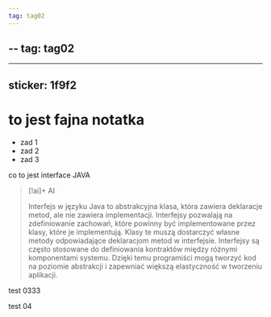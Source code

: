 ```yaml
---
tag: tag02
---
```

--
tag: tag02
---
---
sticker: 1f9f2
---
# to jest fajna notatka


- zad 1
- zad 2 
- zad 3

co to jest interface JAVA

> [!ai]+ AI
>
> Interfejs w języku Java to abstrakcyjna klasa, która zawiera deklaracje metod, ale nie zawiera implementacji. Interfejsy pozwalają na zdefiniowanie zachowań, które powinny być implementowane przez klasy, które je implementują. Klasy te muszą dostarczyć własne metody odpowiadające deklaracjom metod w interfejsie. Interfejsy są często stosowane do definiowania kontraktów między różnymi komponentami systemu. Dzięki temu programiści mogą tworzyć kod na poziomie abstrakcji i zapewniać większą elastyczność w tworzeniu aplikacji.

test 0333

test 04




